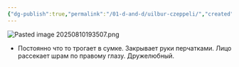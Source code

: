 ```yaml
---
{"dg-publish":true,"permalink":"/01-d-and-d/uilbur-czeppeli/","created":"2025-08-10T19:34:52.498+03:00","updated":"2025-08-10T22:30:39.109+03:00"}
---
```



![Pasted image 20250810193507.png](/img/user/img/Pasted%20image%2020250810193507.png)

- Постоянно что то трогает в сумке. Закрывает руки перчатками. Лицо рассекает шрам по правому глазу. Дружелюбный.